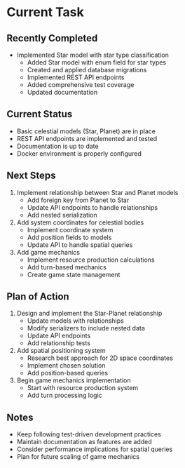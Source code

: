 # Current Task

## Recently Completed
- Implemented Star model with star type classification
  - Added Star model with enum field for star types
  - Created and applied database migrations
  - Implemented REST API endpoints
  - Added comprehensive test coverage
  - Updated documentation

## Current Status
- Basic celestial models (Star, Planet) are in place
- REST API endpoints are implemented and tested
- Documentation is up to date
- Docker environment is properly configured

## Next Steps
1. Implement relationship between Star and Planet models
   - Add foreign key from Planet to Star
   - Update API endpoints to handle relationships
   - Add nested serialization
2. Add system coordinates for celestial bodies
   - Implement coordinate system
   - Add position fields to models
   - Update API to handle spatial queries
3. Add game mechanics
   - Implement resource production calculations
   - Add turn-based mechanics
   - Create game state management

## Plan of Action
1. Design and implement the Star-Planet relationship
   - Update models with relationships
   - Modify serializers to include nested data
   - Update API endpoints
   - Add relationship tests
2. Add spatial positioning system
   - Research best approach for 2D space coordinates
   - Implement chosen solution
   - Add position-based queries
3. Begin game mechanics implementation
   - Start with resource production system
   - Add turn processing logic

## Notes
- Keep following test-driven development practices
- Maintain documentation as features are added
- Consider performance implications for spatial queries
- Plan for future scaling of game mechanics 